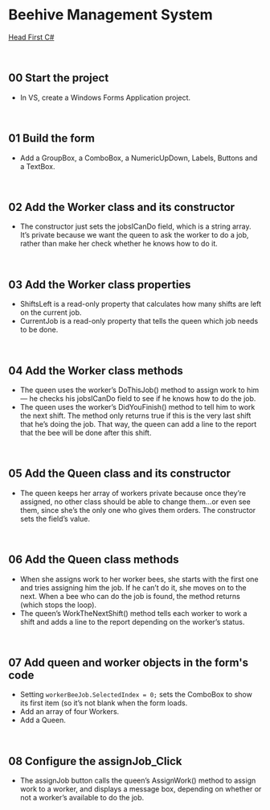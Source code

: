 # Beehive Management System
[Head First C#](http://www.headfirstlabs.com/books//hfcsharp/)

&nbsp;
## 00 Start the project
* In VS, create a Windows Forms Application project.

&nbsp;
## 01 Build the form
* Add a GroupBox, a ComboBox, a NumericUpDown, Labels, Buttons and a TextBox.

&nbsp;
## 02 Add the Worker class and its constructor
* The constructor just sets the jobsICanDo field, which is a string array. It’s private because we want the queen to ask the worker to do a job, rather than make her check whether he knows how to do it.

&nbsp;
## 03 Add the Worker class properties
* ShiftsLeft is a read-only property that calculates how many shifts are left on the current job.
* CurrentJob is a read-only property that tells the queen which job needs to be done.

&nbsp;
## 04 Add the Worker class methods
* The queen uses the worker’s DoThisJob() method to assign work to him — he checks his jobsICanDo field to see if he knows how to do the job.
* The queen uses the worker’s DidYouFinish() method to tell him to work the next shift. The method only returns true if this is the very last shift that he’s doing the job. That way, the queen can add a line to the report that the bee will be done after this shift.


&nbsp;
## 05 Add the Queen class and its constructor
* The queen keeps her array of workers private because once they’re assigned, no other class should be able to change them…or even see them, since she’s the only one who gives them orders. The constructor sets the field’s value.

&nbsp;
## 06 Add the Queen class methods
* When she assigns work to her worker bees, she starts with the first one and tries assigning him the job. If he can’t do it, she moves on to the next. When a bee who can do the job is found, the method returns (which stops the loop).
* The queen’s WorkTheNextShift() method tells each worker to work a shift and adds a line to the report depending on the worker’s status.

&nbsp;
## 07 Add queen and worker objects in the form's code
* Setting `workerBeeJob.SelectedIndex = 0;` sets the ComboBox to show its first item (so it’s not blank when the form loads.
* Add an array of four Workers.
* Add a Queen.

&nbsp;
## 08 Configure the assignJob_Click
* The assignJob button calls the queen’s AssignWork() method to assign work to a worker, and displays a message box, depending on whether or not a worker’s available to do the job.
